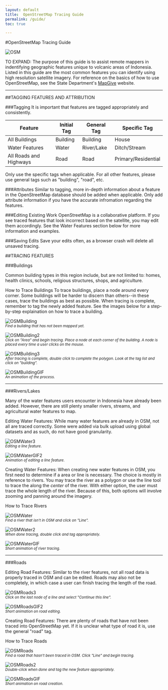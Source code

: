 ```yaml
---
layout: default
title:  OpenStreetMap Tracing Guide
permalink: /guide/
toc: true

---
```



#OpenStreetMap Tracing Guide

<nav class="toc"></nav>

![OSM]({{site.url}}../images/guide/OSM2.png)

TO EXPAND: The purpose of this guide is to assist remote mappers in indentifying geographic features unique to volcanic areas of Indonesia. Listed in this guide are the most common features you can identify using high resolution satellite imagery. For reference on the basics of how to use OpenStreetMap, see the State Department's [MapGive](http://mapgive.state.gov/learn-to-map/) website.

-----

##TAGGING FEATURES AND ATTRIBUTION

###Tagging
It is important that features are tagged appropriately and consistently. 

<table>
  <thead>
    <tr>
      <th>Feature</th>
      <th>Initial Tag</th>
      <th>General Tag</th>
      <th>Specific Tag</th>
    </tr>
  </thead>
  <tbody>
    <tr>
      <td>All Buildings</td>
      <td>Building</td>
      <td>Building</td>
      <td>House</td>
    </tr>
    <tr>
      <td>Water Features</td>
      <td>Water</td>
      <td>River/Lake</td>
      <td>Ditch/Stream</td>
    </tr>
    <tr>
      <td>All Roads and Highways</td>
      <td>Road</td>
      <td>Road</td>
      <td>Primary/Residential</td>
    </tr>
  </tbody>
</table>

Only use the specific tags when applicable. For all other features, please use general tags such as "building", "road", etc.

###Attributes
Similar to tagging, more in-depth information about a feature in the OpenStreetMap database should be added when applicable. Only add attribute information if you have the accurate infromation regarding the features.

###Editing Existing Work
OpenStreetMap is a collaborative platform. If you see traced features that look incorrect based on the satellite, you may edit them accordingly. See the Water Features section below for more information and examples.

###Saving Edits
Save your edits often, as a browser crash will delete all unsaved tracing.

##TRACING FEATURES

###Buildings

Common building types in this region include, but are not limited to: homes, health clinics, schools, religious structures, shops, and agriculture.

How to Trace Buildings
To trace buildings, place a node around every corner. Some buildings will be harder to discern than others--in these cases, trace the buildings as best as possible. When tracing is complete, remember to tag the newly added feature. See the images below for a step-by-step explaination on how to trace a building.

![OSMBuilding]({{site.url}}../images/guide/building.png)
<br />
<sup><i>Find a building that has not been mapped yet.</i></sup>

![OSMBuilding2]({{site.url}}../images/guide/building2.png)
<br />
<sup><i>Click on "Area" and begin tracing. Place a node at each corner of the building. A node is placed every time a user clicks on the mouse.</i></sup>

![OSMBuilding3]({{site.url}}../images/guide/building3.png)
<br />
<sup><i>After tracing is complete, double click to complete the polygon. Look at the tag list and click on "building".</i></sup>

![OSMBuildingGIF]({{site.url}}../images/guide/buildingGIF.gif)
<br />
<sup><i>An animation of the process.</i></sup>

-----

###Rivers/Lakes

Many of the water features users encounter in Indonesia have already been added. However, there are still plenty smaller rivers, streams, and agricultural water features to map.

Editing Water Features:
While many water features are already in OSM, not all are traced correctly. Some were added via bulk upload using global datasets and as such, do not have good granularity.

![OSMWater3]({{site.url}}../images/guide/river4.png)
<br />
<sup><i>Editing a line feature.</i></sup>

![OSMWaterGIF2]({{site.url}}../images/guide/riverGIF.gif)
<br />
<sup><i>Animation of editing a line feature.</i></sup>

Creating Water Features:
When creating new water features in OSM, you first need to determine if a area or line is necessary. The choice is mostly in reference to rivers. You may trace the river as a polygon or use the line tool to trace the along the <i>center</i> of the river. With either option, the user must trace the whole length of the river. Because of this, both options will involve zooming and panning around the imagery.

How to Trace Rivers

![OSMWater]({{site.url}}../images/guide/river5.png)
<br />
<sup><i>Find a river that isn't in OSM and click on "Line".</i></sup>

![OSMWater2]({{site.url}}../images/guide/river6.png)
<br />
<sup><i>When done tracing, double click and tag appropriately.</i></sup>

![OSMWaterGIF]({{site.url}}../images/guide/river2GIF.gif)
<br />
<sup><i>Short animation of river tracing.</i></sup>

-----

###Roads

Editing Road Features:
Similar to the river features, not all road data is properly traced in OSM and can be edited. Roads may also not be completely, in which case a user can finish tracing the length of the road. 

![OSMRoads3]({{site.url}}../images/guide/road.png)
<br />
<sup><i>Click on the last node of a line and select "Continue this line".</i></sup>

![OSMRoadsGIF2]({{site.url}}../images/guide/roadGIF.gif)
<br />
<sup><i>Short animation on road editing.</i></sup>

Creating Road Features:
There are plenty of roads that have not been traced into OpenStreetMap yet. If it is unclear what type of road it is, use the general "road" tag.

How to Trace Roads

![OSMRoads]({{site.url}}../images/guide/road2.png)
<br />
<sup><i>Find a road that hasn't been traced in OSM. Click "Line" and begin tracing.</i></sup>

![OSMRoads2]({{site.url}}../images/guide/road3.png)
<br />
<sup><i>Double-click when done and tag the new feature appropriately.</i></sup>

![OSMRoadsGIF]({{site.url}}../images/guide/road2GIF.gif)
<br />
<sup><i>Short animation on road creation.</i></sup>
